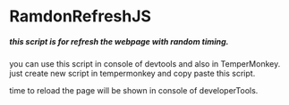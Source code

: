 # RamdonRefreshJS
##### this script is for refresh the webpage with  random timing.


you can use this script in console of devtools and also in TemperMonkey.
just create new script  in tempermonkey and copy paste this script.

time to reload the page will be shown in console of developerTools.
